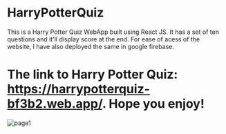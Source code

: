 # HarryPotterQuiz
This is a Harry Potter Quiz WebApp built using React JS. It has a set of ten questions and it'll display score at the end. For ease of acess of the website, I have also deployed the same in google firebase.

# The link to Harry Potter Quiz: https://harrypotterquiz-bf3b2.web.app/. Hope you enjoy!

![page1](https://user-images.githubusercontent.com/55095565/161753128-23b5530f-880d-4005-bddd-2ce620dab2c9.PNG)
